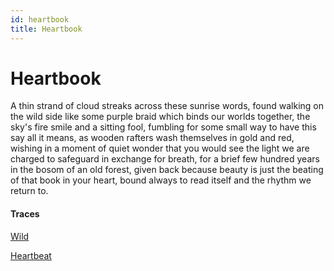 ```yaml
---
id: heartbook
title: Heartbook
---
```


# Heartbook

A thin strand of cloud streaks
across these sunrise words,
found walking on the wild side
like some purple braid
which binds our worlds together,
the sky's fire smile
and a sitting fool, fumbling
for some small way
to have this say all it means,
as wooden rafters wash themselves
in gold and red, wishing
in a moment of quiet wonder
that you would see the light
we are charged to safeguard
in exchange for breath,
for a brief few hundred years
in the bosom of an old forest,
given back because beauty
is just the beating of that book
in your heart, bound always
to read itself and the rhythm
we return to.

#### Traces

[Wild](https://www.youtube.com/watch?v=WVBfmOYvTiI "Alice Phoebe Lou")

[Heartbeat](https://www.youtube.com/watch?v=HxJhYpTIrl8 "Jose Gonzalez")
